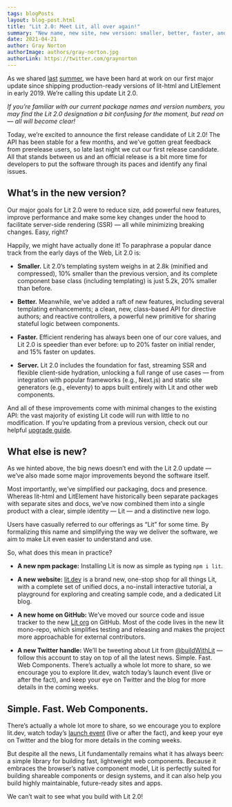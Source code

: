 ```yaml
---
tags: blogPosts
layout: blog-post.html
title: "Lit 2.0: Meet Lit, all over again!"
summary: "New name, new site, new version: smaller, better, faster, and SSR-ready."
date: 2021-04-21
author: Gray Norton
authorImage: authors/gray-norton.jpg
authorLink: https://twitter.com/graynorton
---
```


<div id="preamble">

As we shared [last](https://github.com/lit/lit/issues/1182)
[summer](https://github.com/Polymer/lit-element/issues/1077), we have been hard
at work on our first major update since shipping production-ready versions of
lit-html and LitElement in early
2019. We’re calling this update Lit 2.0.

</div>

*If you’re familiar with our current package names and version numbers, you may
find the Lit 2.0 designation a bit confusing for the moment, but read on — all
will become clear!*

Today, we’re excited to announce the first release candidate of Lit 2.0! The API
has been stable for a few months, and we’ve gotten great feedback from
prerelease users, so late last night we cut our first release candidate. All
that stands between us and an official release is a bit more time for developers
to put the software through its paces and identify any final issues. 

## What’s in the new version?

Our major goals for Lit 2.0 were to reduce size, add powerful new features,
improve performance and make some key changes under the hood to facilitate
server-side rendering (SSR) — all while minimizing breaking changes. Easy,
right?

Happily, we might have actually done it! To paraphrase a popular dance track
from the early days of the Web, Lit 2.0 is:

- **Smaller.** Lit 2.0’s templating system weighs in at 2.8k (minified and
  compressed), 10% smaller than the previous version, and its complete component
  base class (including templating) is just 5.2k, 20% smaller than before.

- **Better.** Meanwhile, we’ve added a raft of new features, including several
  templating enhancements; a clean, new, class-based API for directive authors;
  and reactive controllers, a powerful new primitive for sharing stateful logic
  between components.

- **Faster.** Efficient rendering has always been one of our core values, and
  Lit 2.0 is speedier than ever before: up to 20% faster on initial render, and
  15% faster on updates.

- **Server.** Lit 2.0 includes the foundation for fast, streaming SSR and
  flexible client-side hydration, unlocking a full range of use cases — from
  integration with popular frameworks (e.g., Next.js) and static site generators
  (e.g., eleventy) to apps built entirely with Lit and other web components.

And all of these improvements come with minimal changes to the existing API: the
vast majority of existing Lit code will run with little to no modification. If
you’re updating from a previous version, check out our helpful [upgrade guide](/docs/releases/upgrade/).

## What else is new?

As we hinted above, the big news doesn’t end with the Lit 2.0 update — we’ve also made some major improvements beyond the software itself.

Most importantly, we’ve simplified our packaging, docs and presence. Whereas lit-html and LitElement have historically been separate packages with separate sites and docs, we’ve now combined them into a single product with a clear, simple identity — Lit — and a distinctive new logo.

Users have casually referred to our offerings as “Lit” for some time. By formalizing this name and simplifying the way we deliver the software, we aim to make Lit even easier to understand and use.

So, what does this mean in practice?

- **A new npm package:** Installing Lit is now as simple as typing `npm i lit`.

- **A new website:** [lit.dev](/) is a brand new, one-stop shop for all things Lit, with
  a complete set of unified docs, a no-install interactive tutorial, a
  playground for exploring and creating sample code, and a dedicated Lit blog.

- **A new home on GitHub:** We’ve moved our source code and issue tracker to the
  new [Lit org](https://github.com/lit/lit) on GitHub. Most of the code lives in
  the new lit mono-repo, which simplifies testing and releasing and makes the
  project more approachable for external contributors.

- **A new Twitter handle:** We’ll be tweeting about Lit from
  [@buildWithLit](https://twitter.com/buildWithLit) — follow this account to
  stay on top of all the latest news. Simple. Fast. Web Components. There’s
  actually a whole lot more to share, so we encourage you to explore lit.dev,
  watch today’s launch event (live or after the fact), and keep your eye on
  Twitter and the blog for more details in the coming weeks.

## Simple. Fast. Web Components.

There’s actually a whole lot more to share, so we encourage you to explore
lit.dev, watch today’s [launch
event](https://www.youtube.com/watch?v=f1j7b696L-E) (live or after the fact),
and keep your eye on Twitter and the blog for more details in the coming weeks.

But despite all the news, Lit fundamentally remains what it has always been: a
simple library for building fast, lightweight web components. Because it
embraces the browser’s native component model, Lit is perfectly suited for
building shareable components or design systems, and it can also help you build
highly maintainable, future-ready sites and apps.

We can’t wait to see what you build with Lit 2.0!